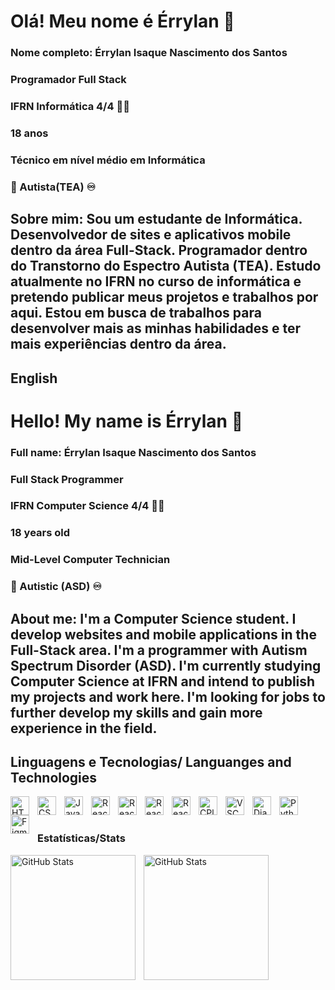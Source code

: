 # Olá! Meu nome é Érrylan 👋
### Nome completo: Érrylan Isaque Nascimento dos Santos 
### Programador Full Stack
### IFRN Informática 4/4 👨‍💻
### 18 anos
### Técnico em nível médio em Informática
### 🧩 Autista(TEA) ♾️

## Sobre mim: Sou um estudante de Informática. Desenvolvedor de sites e aplicativos mobile dentro da área Full-Stack. Programador dentro do Transtorno do Espectro Autista (TEA). Estudo atualmente no IFRN no curso de informática e pretendo publicar meus projetos e trabalhos por aqui. Estou em busca de trabalhos para desenvolver mais as minhas habilidades e ter mais experiências dentro da área.

## English

# Hello! My name is Érrylan 👋
### Full name: Érrylan Isaque Nascimento dos Santos
### Full Stack Programmer
### IFRN Computer Science 4/4 👨‍💻
### 18 years old
### Mid-Level Computer Technician
### 🧩 Autistic (ASD) ♾️

## About me: I'm a Computer Science student. I develop websites and mobile applications in the Full-Stack area. I'm a programmer with Autism Spectrum Disorder (ASD). I'm currently studying Computer Science at IFRN and intend to publish my projects and work here. I'm looking for jobs to further develop my skills and gain more experience in the field.

## Linguagens e Tecnologias/ Languanges and Technologies

<img 
    align="left" 
    alt="HTML"
    title="HTML" 
    width="30px" 
    style="padding-right: 10px;" 
    src="https://cdn.jsdelivr.net/gh/devicons/devicon@latest/icons/html5/html5-original.svg" 
/>
<img 
    align="left" 
    alt="CSS" 
    title="CSS"
    width="30px" 
    style="padding-right: 10px;" 
    src="https://cdn.jsdelivr.net/gh/devicons/devicon@latest/icons/css3/css3-original.svg" 
/>
<img 
    align="left" 
    alt="JavaScript" 
    title="JavaScript"
    width="30px" 
    style="padding-right: 10px;" 
    src="https://cdn.jsdelivr.net/gh/devicons/devicon@latest/icons/javascript/javascript-original.svg" 
/>

<img 
    align="left" 
    alt="React"
    title="React" 
    width="30px" 
    style="padding-right: 10px;" 
    src="https://cdn.jsdelivr.net/gh/devicons/devicon@latest/icons/react/react-original.svg" 
/>

<img 
    align="left" 
    alt="React"
    title="React" 
    width="30px" 
    style="padding-right: 10px;" 
    src="https://cdn.jsdelivr.net/gh/devicons/devicon@latest/icons/react/react-original.svg" 
/>

<img 
  align="left" 
    alt="ReactNative"
    title="React" 
    width="30px" 
    style="padding-right: 10px;"
  src="https://cdn.jsdelivr.net/gh/devicons/devicon@latest/icons/reactnative/reactnative-original-wordmark.svg" 
  />

<img 
align="left" 
    alt="ReactNavigation"
    title="React" 
    width="30px" 
    style="padding-right: 10px;"
src="https://cdn.jsdelivr.net/gh/devicons/devicon@latest/icons/reactnavigation/reactnavigation-original.svg" 
  />


<img 
  align="left" 
    alt="CPlusPlus"
    title="C++" 
    width="30px" 
    style="padding-right: 10px;"
src="https://cdn.jsdelivr.net/gh/devicons/devicon@latest/icons/cplusplus/cplusplus-original.svg"
  />


  <img
align="left" 
    alt="VSCode"
    title="VSCode" 
    width="30px" 
    style="padding-right: 10px;"
  src="https://cdn.jsdelivr.net/gh/devicons/devicon@latest/icons/vscode/vscode-original.svg" 
    />


  <img
align="left" 
    alt="Django"
    title="Django" 
    width="30px" 
    style="padding-right: 10px;" 
    src="https://cdn.jsdelivr.net/gh/devicons/devicon@latest/icons/django/django-plain.svg" />

<img 
    align="left" 
    alt="Python" 
    title="Python"
    width="30px" 
    style="padding-right: 10px;" 
    src="https://cdn.jsdelivr.net/gh/devicons/devicon@latest/icons/python/python-original.svg" 
/>

<img 
    align="left" 
    alt="Figma" 
    title="Figma"
    width="30px" 
    style="padding-right: 10px;" 
    src="https://cdn.jsdelivr.net/gh/devicons/devicon@latest/icons/figma/figma-original.svg" 
/>

<br/>
<br/>

###  Estatísticas/Stats

<p>
  <img 
    align="left" 
    alt="GitHub Stats" 
    height="200" 
    style="padding-right: 10px;" 
    src="https://github-readme-stats.vercel.app/api?username=Errylan&show_icons=true&theme=tokyonight&include_all_commits=true&locale=pt-br" 
  />

<img 
      align="left" 
      alt="GitHub Stats" 
      height="200" 
      src="https://github-readme-stats.vercel.app/api/top-langs/?username=Errylan&theme=tokyonight&layout=compact&custom_title=Tecnologias&langs_count=9" 
  />

</p>
          
          
          
          
          


<!--
**Errylan/Errylan** is a ✨ _special_ ✨ repository because its `README.md` (this file) appears on your GitHub profile.

Here are some ideas to get you started:

- 🔭 I’m currently working on ...
- 🌱 I’m currently learning ...
- 👯 I’m looking to collaborate on ...
- 🤔 I’m looking for help with ...
- 💬 Ask me about ...
- 📫 How to reach me: ...
- 😄 Pronouns: ...
- ⚡ Fun fact: ...
-->
